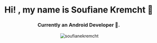 
<h1 align="center">Hi! , my name is Soufiane Kremcht 👋</h1>
<h3 align="center">Currently an Android Developer 🔭.</h3>

<p align="center">&nbsp;<img align="center" src="https://github-readme-stats.vercel.app/api?username=soufianekremcht&show_icons=true&locale=en" alt="soufianekremcht" /></p>
<!--
**SoufianeKreX/SoufianeKreX** is a ✨ _special_ ✨ repository because its `README.md` (this file) appears on your GitHub profile.

Here are some ideas to get you started:

- 🔭 I’m currently working on ...
- 🌱 I’m currently learning ...
- 👯 I’m looking to collaborate on ...
- 🤔 I’m looking for help with ...
- 💬 Ask me about ...
- 📫 How to reach me: ...
- 😄 Pronouns: ...
- ⚡ Fun fact: ...
-->
<meta name="google-site-verification" content="96iyU1IB7pWfZ-wvE3j7Lr2FOplR7VNWDBczI5kIHy4" />

